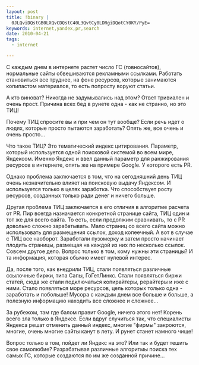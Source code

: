 ```yaml
--- 
layout: post
title: !binary |
  0JLQviDQstGB0LXQvCDQstC40L3QvtCy0LDRgiDQotCY0KY/PyE=
keywords: internet,yandex,pr,search
date: 2010-04-21
tags:
  - internet

---
```

С каждым днем в интернете растет число ГС (говносайтов), нормальные сайты обвешиваются рекламными ссылками. Работать становиться все труднее, на фоне ресурсов, которые занимаются копипастом материалов, то есть попросту воруют статьи.

А кто виноват? Никогда не задумывались над этом? Ответ тривиален и очень прост. Причина всех бед в рунете одна - как не странно, но это ТИЦ!

Почему ТИЦ спросите вы и при чем он тут вообще? Если речь идет о людях, которые просто пытаются заработать? Опять же, все очень и очень просто...

Что такое ТИЦ? Это тематический индекс цитирования. Параметр, который используется одной поисковой системой во всем мире, Яндексом. Именно Яндекс и ввел данный параметр для ранжирования ресурсов в интернете, опять же на примере Google. У которого есть PR.

Однако проблема заключается в том, что на сегодняшний день ТИЦ очень незначительно влияет на поисковую выдачу Яндексом. И используется только в целях заработка. Что способствует росту ресурсов, созданных только ради денег и ничего больше.

Другая проблема ТИЦ заключается в его отличия в алгоритме расчета от PR. Пир всегда назначается конкретной странице сайта, ТИЦ один и тот же для всего сайта. То есть, если продолжим сравнивать, то с PR довольно сложно зарабатывать. Мало страниц со всего сайта можно использовать для размещения ссылок, доход копеечный. А вот в случае с ТИЦ все наоборот. Заработали пузомерку и затем просто начинает плодить страницы, размещая на каждой из них по несколько ссылок. Совсем другое дело. Вопрос только в том, кому нужны эти страницы? И та информация, которая обычно имеет нулевой интерес.

Да, после того, как внедрили ТИЦ, стали появляться различные ссылочные биржи, типа Сапы, ГоГетЛинкс. Стали появляться биржи статей, сюда же стали подключаться копирайтеры, рерайтеры и иже с ними. Стало появляться море ресурсов, цель которых только одна - заработать и побольше! Мусора с каждым днем все больше и больше, а полезную информацию находить все сложнее и сложнее...

За рубежом, там где балом правит Google, ничего этого нет! Корень всего зла только в Яндексе. Если вдруг случиться так, что специалисты Яндекса решат отменить данный индекс, многие "фирмы" закроются, многие, очень многие сайты канут в лету. И рунет станет намного чище!

Вопрос только в том, пойдет ли Яндекс на это? Или так и будет тешить свое самолюбие? Разрабатывая различные алгоритмы поиска тех самых ГС, которые создаются по им же созданной причине...

